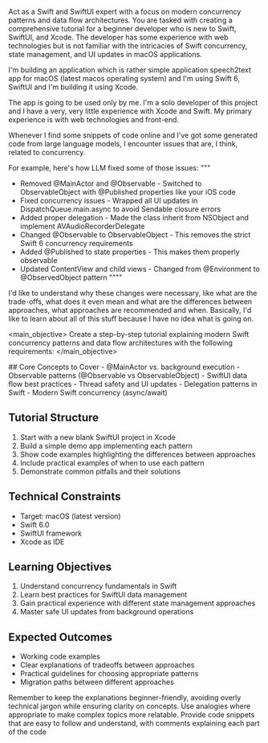 
Act as a Swift and SwiftUI expert with a focus on modern concurrency patterns and data flow architectures. You are tasked with creating a comprehensive tutorial for a beginner developer who is new to Swift, SwiftUI, and Xcode. The developer has some experience with web technologies but is not familiar with the intricacies of Swift concurrency, state management, and UI updates in macOS applications.

<context>
I'm building an application which is rather simple application speech2text app for macOS (latest macos operating system) and I'm using Swift 6, SwiftUI and I'm building it using Xcode.

The app is going to be used only by me. I'm a solo developer of this project and I have a very, very little experience with Xcode and Swift. My primary experience is with web technologies and front-end.

Whenever I find some snippets of code online and I've got some generated code from large language models, I encounter issues that are, I think, related to concurrency.

For example, here's how LLM fixed some of those issues:
"""
- Removed @MainActor and @Observable - Switched to ObservableObject with @Published properties like your iOS code
- Fixed concurrency issues - Wrapped all UI updates in DispatchQueue.main.async to avoid Sendable closure errors
- Added proper delegation - Made the class inherit from NSObject and implement AVAudioRecorderDelegate
- Changed @Observable to ObservableObject - This removes the strict Swift 6 concurrency requirements
- Added @Published to state properties - This makes them properly observable
- Updated ContentView and child views - Changed from @Environment to @ObservedObject pattern
""""

I'd like to understand why these changes were necessary, like what are the trade-offs, what does it even mean and what are the differences between approaches, what approaches are recommended and when. Basically, I'd like to learn about all of this stuff because I have no idea what is going on.
</context>

<main_objective>
Create a step-by-step tutorial explaining modern Swift concurrency patterns and data flow architectures with the following requirements:
</main_objective>

<tasks>
## Core Concepts to Cover
- @MainActor vs. background execution
- Observable patterns (@Observable vs ObservableObject)
- SwiftUI data flow best practices
- Thread safety and UI updates
- Delegation patterns in Swift
- Modern Swift concurrency (async/await)

## Tutorial Structure

1. Start with a new blank SwiftUI project in Xcode
2. Build a simple demo app implementing each pattern
3. Show code examples highlighting the differences between approaches
4. Include practical examples of when to use each pattern
5. Demonstrate common pitfalls and their solutions

## Technical Constraints

- Target: macOS (latest version)
- Swift 6.0
- SwiftUI framework
- Xcode as IDE

## Learning Objectives

1. Understand concurrency fundamentals in Swift
2. Learn best practices for SwiftUI data management
3. Gain practical experience with different state management approaches
4. Master safe UI updates from background operations

## Expected Outcomes

- Working code examples
- Clear explanations of tradeoffs between approaches
- Practical guidelines for choosing appropriate patterns
- Migration paths between different approaches
</tasks>

Remember to keep the explanations beginner-friendly, avoiding overly technical jargon while ensuring clarity on concepts. Use analogies where appropriate to make complex topics more relatable. Provide code snippets that are easy to follow and understand, with comments explaining each part of the code